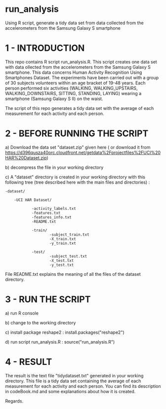 run_analysis
============

Using R script, generate a tidy data set from data collected from the accelerometers from the Samsung Galaxy S smartphone

1 - INTRODUCTION
=================

This repo contains R script run_analysis.R. 
This script creates one data set with data ollected from the accelerometers from the Samsung Galaxy S smartphone. This data concerns Human Activity Recognition Using Smartphones Dataset.
The experiments have been carried out with a group of 30 subjects volunteers within an age bracket of 19-48 years. Each person performed six activities (WALKING, WALKING_UPSTAIRS, WALKING_DOWNSTAIRS, SITTING, STANDING, LAYING) wearing a smartphone (Samsung Galaxy S II) on the waist. 


The script of this repo generates a tidy data set with the average of each measurement for each activity and each person.

2 - BEFORE RUNNING THE SCRIPT
=============================

a) Download the data set "dataset.zip" given here ( or download it from https://d396qusza40orc.cloudfront.net/getdata%2Fprojectfiles%2FUCI%20HAR%20Dataset.zip) 

b) decompress the file in your working directory

c) A "dataset" directory is created in your working directory with this following tree (tree described here with the main files and directories) :

	-dataset/
	
		-UCI HAR Dataset/
		
				-activity_labels.txt
				-features.txt
				-features_info.txt
				-README.txt
				
				-train/
						-subject_train.txt
						-X_train.txt
						-y_train.txt
						
				-test/
						-subject_test.txt
						-X_test.txt
						-y_test.txt
  
        
        

File README.txt explains the meaning of all the files of the dataset directory.

3 - RUN THE SCRIPT
=============================

a) run R console

b) change to the working directory

c) install package reshape2  :  install.packages("reshape2")

d) run script run_analysis.R  : source("run_analysis.R")


4 - RESULT
=============================

The result is the text file "tidydataset.txt" generated in your working directory. 
This file is a tidy data set containing the average of each measurement for each activity and each person.
You can find its description in codeBook.md and some explanations about how it is created.

Regards.


